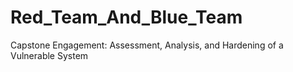 # Red_Team_And_Blue_Team
Capstone Engagement: Assessment, Analysis, and Hardening of a Vulnerable System
